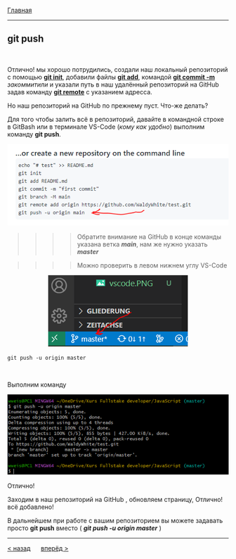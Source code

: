 [Главная](readme.md) 

---
## git push


<br>

Отлично! мы хорошо потрудились, создали наш локальный репозиторий с помощью **[git init](init.md)**, добавили файлы **[git add](add.md)**, командой **[git commit -m](commit.md)** *закоммитили* и указали путь в наш удалённый репозиторий на GitHub задав команду **[git remote](remote.md)** с указанием адресса.

Но наш репозиторий на GitHub по прежнему пуст. Что-же делать?

Для того чтобы залить всё в репозиторий, давайте в командной строке в GitBash или в терминале VS-Code (_кому как удобно_) выполним команду **git push**.

![git push](git.push.github.PNG)

>>>>Обратите внимание на GitHub в конце команды указана ветка ***main***, нам же нужно указать ***master***

>>>>Можно проверить в левом нижнем углу VS-Code
<p align='center'><img position='center' src='vscode.PNG'></p>

```bash=
git push -u origin master
```
<br>

Выполним команду

![git push](git.push.PNG)

Отлично!

Заходим в наш репозиторий на GitHub , обновляем страницу, Отлично! всё добавлено!

В дальнейшем при работе с вашим репозиторием вы можете задавать просто **git push** вместо ( ***git push -u origin master*** )

---
[ < назад](remote.md) &nbsp;&nbsp;&nbsp;&nbsp; [вперёд >](pull.md)